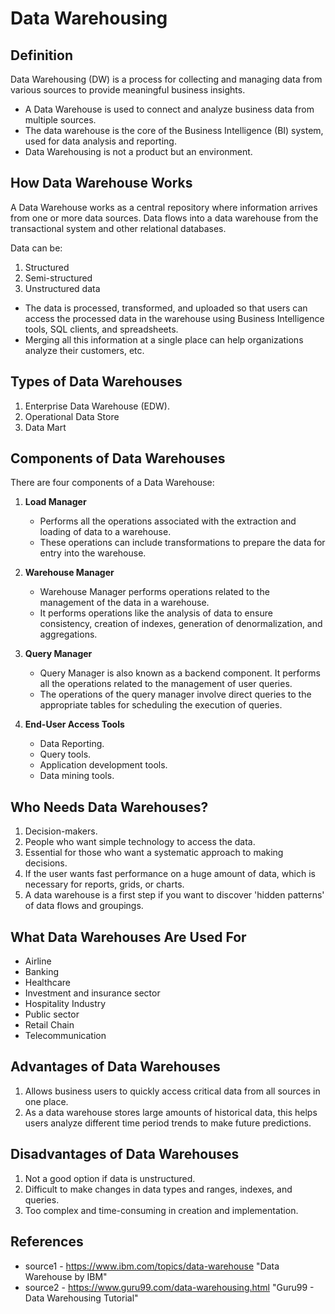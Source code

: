 # Data Warehousing

## Definition

Data Warehousing (DW) is a process for collecting and managing data from various sources to provide meaningful business insights.

- A Data Warehouse is used to connect and analyze business data from multiple sources.
- The data warehouse is the core of the Business Intelligence (BI) system, used for data analysis and reporting.
- Data Warehousing is not a product but an environment.

## How Data Warehouse Works

A Data Warehouse works as a central repository where information arrives from one or more data sources. Data flows into a data warehouse from the transactional system and other relational databases.

Data can be:

1. Structured
2. Semi-structured
3. Unstructured data

- The data is processed, transformed, and uploaded so that users can access the processed data in the warehouse using Business Intelligence tools, SQL clients, and spreadsheets.
- Merging all this information at a single place can help organizations analyze their customers, etc.

## Types of Data Warehouses

1. Enterprise Data Warehouse (EDW).
2. Operational Data Store
3. Data Mart

## Components of Data Warehouses

There are four components of a Data Warehouse:

1. **Load Manager**
   - Performs all the operations associated with the extraction and loading of data to a warehouse.
   - These operations can include transformations to prepare the data for entry into the warehouse.

2. **Warehouse Manager**
   - Warehouse Manager performs operations related to the management of the data in a warehouse.
   - It performs operations like the analysis of data to ensure consistency, creation of indexes, generation of denormalization, and aggregations.

3. **Query Manager**
   - Query Manager is also known as a backend component. It performs all the operations related to the management of user queries.
   - The operations of the query manager involve direct queries to the appropriate tables for scheduling the execution of queries.

4. **End-User Access Tools**
   - Data Reporting.
   - Query tools.
   - Application development tools.
   - Data mining tools.

## Who Needs Data Warehouses?

1. Decision-makers.
2. People who want simple technology to access the data.
3. Essential for those who want a systematic approach to making decisions.
4. If the user wants fast performance on a huge amount of data, which is necessary for reports, grids, or charts.
5. A data warehouse is a first step if you want to discover 'hidden patterns' of data flows and groupings.

## What Data Warehouses Are Used For

- Airline
- Banking
- Healthcare
- Investment and insurance sector
- Hospitality Industry
- Public sector
- Retail Chain
- Telecommunication

## Advantages of Data Warehouses

1. Allows business users to quickly access critical data from all sources in one place.
2. As a data warehouse stores large amounts of historical data, this helps users analyze different time period trends to make future predictions.

## Disadvantages of Data Warehouses

1. Not a good option if data is unstructured.
2. Difficult to make changes in data types and ranges, indexes, and queries.
3. Too complex and time-consuming in creation and implementation.


## References

* source1 - https://www.ibm.com/topics/data-warehouse "Data Warehouse by IBM"
* source2 -  https://www.guru99.com/data-warehousing.html  "Guru99 - Data Warehousing Tutorial"

